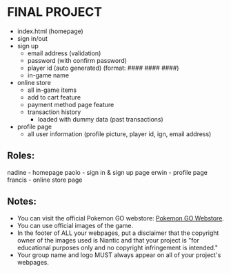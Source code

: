 # FINAL PROJECT

- index.html (homepage)
- sign in/out
- sign up
    - email address (validation)
    - password (with confirm password)
    - player id (auto generated) (format: #### #### ####)
    - in-game name
- online store
    - all in-game items
    - add to cart feature
    - payment method page feature
    - transaction history
        - loaded with dummy data (past transactions)
- profile page
    - all user information (profile picture, player id, ign, email address)
 
## Roles:
nadine - homepage
paolo - sign in & sign up page
erwin - profile page
francis - online store page

## Notes:
* You can visit the official Pokemon GO webstore: [Pokemon GO Webstore](https://store.pokemongolive.com).
* You can use official images of the game.
* In the footer of ALL your webpages, put a disclaimer that the copyright owner of the images used is Niantic and that your project is "for educational purposes only and no copyright infringement is intended."
* Your group name and logo MUST always appear on all of your project's webpages.
